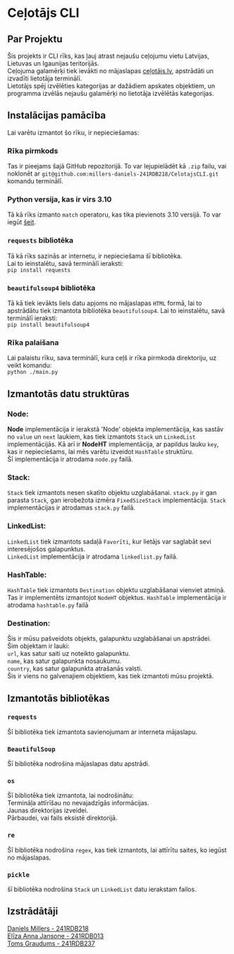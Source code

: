 # Ceļotājs CLI

## Par Projektu
Šis projekts ir CLI rīks, kas ļauj atrast nejaušu ceļojumu vietu Latvijas, Lietuvas un Igaunijas teritorijās.  
Ceļojuma galamērķi tiek ievākti no mājaslapas [ceļotājs.lv](https://www.celotajs.lv/lv/c/wrth), apstrādāti un izvadīti lietotāja terminālī.  
Lietotājs spēj izvēlēties kategorijas ar dažādiem apskates objektiem, un programma izvēlās nejaušu galamērķi no lietotāja izvēlētās kategorijas.
## Instalācijas pamācība
Lai varētu izmantot šo rīku, ir nepieciešamas:  
### Rīka pirmkods
Tas ir pieejams šajā GitHub repozitorijā. To var lejupielādēt kā `.zip` failu, vai noklonēt ar `git@github.com:millers-daniels-241RDB218/CelotajsCLI.git` komandu terminālī.
### Python versija, kas ir virs 3.10
Tā kā rīks izmanto `match` operatoru, kas tika pievienots 3.10 versijā. To var iegūt [šeit](https://www.python.org/).
### `requests` bibliotēka
Tā kā rīks sazinās ar internetu, ir nepieciešama šī bibliotēka.  
Lai to ieinstalētu, savā terminālī ieraksti:  
`pip install requests`
### `beautifulsoup4` bibliotēka
Tā kā tiek ievākts liels datu apjoms no mājaslapas `HTML` formā, lai to apstrādātu tiek izmantota bibliotēka `beautifulsoup4`.
Lai to ieinstalētu, savā terminālī ieraksti:  
`pip install beautifulsoup4`
### Rīka palaišana
Lai palaistu rīku, sava terminālī, kura ceļš ir rīka pirmkoda direktoriju, uz veikt komandu:  
`python ./main.py`
## Izmantotās datu struktūras
### Node:
**Node** implementācija ir ierakstā 'Node' objekta implementācija, kas sastāv no `value` un `next` laukiem, kas tiek izmantots `Stack` un `LinkedList` implementācijās.
Kā arī ir **NodeHT** implementācija, ar papildus lauku `key`, kas ir nepieciešams, lai mēs varētu izveidot `HashTable` struktūru.  
Šī implementācija ir atrodama `node.py` failā.
### Stack:
`Stack` tiek izmantots nesen skatīto objektu uzglabāšanai.
`stack.py` ir gan parasta `Stack`, gan ierobežota izmēra `FixedSizeStack` implementācija. 
`Stack` implementācijas ir atrodamas `stack.py` failā. 
### LinkedList:
`LinkedList` tiek izmantots sadaļā `Favorīti`, kur lietājs var saglabāt sevi interesējošos galapunktus.  
`LinkedList` implementācija ir atrodama `linkedlist.py` failā.
### HashTable:
`HashTable` tiek izmantots `Destination` objektu uzglabāšanai vienviet atmiņā.
Tas ir implementēts izmantojot `NodeHT` objektus.
`HashTable` implementācija ir atrodama `hashtable.py` failā
### Destination:
Šis ir mūsu pašveidots objekts, galapunktu uzglabāšanai un apstrādei.  
Šim objektam ir lauki:  
`url`, kas satur saiti uz noteikto galapunktu.  
`name`, kas satur galapunkta nosaukumu.  
`country`, kas satur galapunkta atrašanās valsti.  
Šis ir viens no galvenajiem objektiem, kas tiek izmantoti mūsu projektā.
## Izmantotās bibliotēkas
### `requests`
Šī bibliotēka tiek izmantota savienojumam ar interneta mājaslapu.
### `BeautifulSoup`
Šī bibliotēka nodrošina mājaslapas datu apstrādi.
### `os`
Šī bibliotēka tiek izmantota, lai nodrošinātu:  
Termināļa attīrīšau no nevajadzīgās informācijas.  
Jaunas direktorijas izveidei.  
Pārbaudei, vai fails eksistē direktorijā.
### `re`  
Šī bibliotēka nodrošina `regex`, kas tiek izmantots, lai attīrītu saites, ko iegūst no mājaslapas.
### `pickle`  
šī bibliotēka nodrošina `Stack` un `LinkedList` datu ierakstam failos.

## Izstrādātāji
[Daniels Millers - 241RDB218](https://github.com/millers-daniels-241RDB218)  
[Elīza Anna Jansone - 241RDB013](https://github.com/ElizaAnna)  
[Toms Graudums - 241RDB237](https://github.com/mmm-jogurts)   

